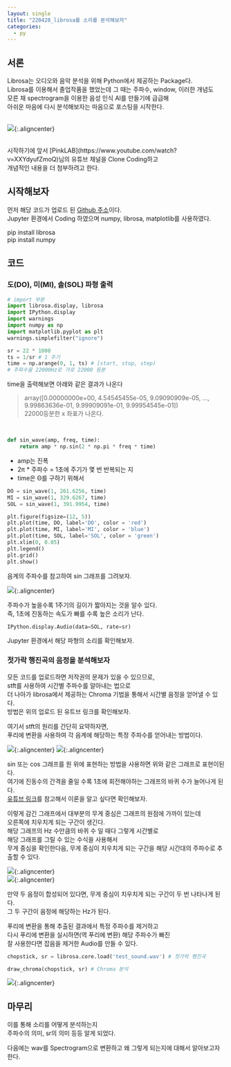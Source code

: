 ```yaml
---
layout: single
title: "220428_librosa를 소리를 분석해보자"
categories:
  - py
---
```


<style>
img.aligncenter_sizedown{display:block;margin:0 auto;  width: 300px;height: 300px;}
img.aligncenter{display:block;margin:0 auto;}
  </style>

## 서론

Librosa는 오디오와 음악 분석을 위해 Python에서 제공하는 Package다.<br>
Librosa를 이용해서 졸업작품을 했었는데 그 때는 주파수, window, 이러한 개념도<br>
모른 채 spectrogram을 이용한 음성 인식 AI를 만들기에 급급해<br>
아쉬운 마음에 다시 분석해보자는 마음으로 포스팅을 시작한다.<br><br>

![](/assets/images/posting/py_220428/picture1.png){:.aligncenter}

<br>
시작하기에 앞서 [<span id="mus">PinkLAB</span>](https://www.youtube.com/watch?v=XXYdyufZmoQ)님의 유튜브 채널을 Clone Coding하고<br>
개념적인 내용을 더 첨부하려고 한다.


## 시작해보자

먼저 해당 코드가 업로드 된 [<span id="mus">Github 주소</span>](https://github.com/ingbox/BLTN)이다.<br>
Jupyter 환경에서 Coding 하였으며 numpy, librosa, matplotlib를 사용하였다.<br>


<daon>pip install librosa<br>
pip install numpy</daon>
<br>

## 코드
### 도(DO), 미(MI), 솔(SOL) 파형 출력
```py
# import 부분
import librosa.display, librosa
import IPython.display
import warnings
import numpy as np
import matplotlib.pyplot as plt
warnings.simplefilter("ignore")
```

```py
sr = 22 * 1000
ts = 1/sr # 1 주기
time = np.arange(0, 1, ts) # [start, stop, step)
# 주파수을 22000Hz로 가로 22000 등분
```


time을 출력해보면 아래와 같은 결과가 나온다
> array([0.00000000e+00, 4.54545455e-05, 9.09090909e-05, ...,
> 9.99863636e-01, 9.99909091e-01, 9.99954545e-01])<br>
> 22000등분한 x 좌표가 나온다.

<br>

```py
def sin_wave(amp, freq, time):
    return amp * np.sin(2 * np.pi * freq * time)
```

* amp는 진폭
* 2π * 주파수 = 1초에 주기가 몇 번 반복되는 지
* time은 Θ를 구하기 위해서

```py
DO = sin_wave(1, 261.6256, time)
MI = sin_wave(1, 329.6267, time)
SOL = sin_wave(1, 391.9954, time)

plt.figure(figsize=(12, 5))
plt.plot(time, DO, label='DO', color = 'red')
plt.plot(time, MI, label='MI', color = 'blue')
plt.plot(time, SOL, label='SOL', color = 'green')
plt.xlim(0, 0.05)
plt.legend()
plt.grid()
plt.show()
```

음계의 주파수를 참고하여 sin 그래프를 그려보자.

![](/assets/images/posting/py_220428/picture1.jpg){:.aligncenter}


주파수가 높을수록 1주기의 길이가 짧아지는 것을 알수 있다.<br>
즉, 1초에 진동하는 속도가 빠를 수록 높은 소리가 난다.<br>

```py
IPython.display.Audio(data=SOL, rate=sr)
```
Jupyter 환경에서 해당 파형의 소리를 확인해보자.<br> 


### 젓가락 행진곡의 음정을 분석해보자

모든 코드를 업로드하면 저작권의 문제가 있을 수 있으므로,<br>
stft를 사용하여 시간별 주파수를 알아내는 법으로<br>
더 나아가 librosa에서 제공하는 Chroma 기법을 통해서 시간별 음정을 얻어낼 수 있다.<br>
방법은 위의 업로드 된 유트브 링크를 확인해보자.<br>

여기서 stft의 원리를 간단히 요약하자면,<br>
푸리에 변환을 사용하여 각 음계에 해당하는 특정 주파수를 얻어내는 방법이다.<br>

![](/assets/images/posting/py_220428/picture2.jpg){:.aligncenter}
![](/assets/images/posting/py_220428/picture3.jpg){:.aligncenter}

sin 또는 cos 그래프를 원 위에 표현하는 방법을 사용하면 위와 같은 그래프로 표현이된다.<br>
여기에 진동수의 간격을 줄일 수록 1초에 회전해야하는 그래프의 바퀴 수가 늘어나게 된다.<br>
[<span id="mus">유튜브 링크</span>](https://www.youtube.com/watch?v=Mc9PHZ3H36M)를 참고해서 이론을 알고 싶다면 확인해보자.<br>

이렇게 감긴 그래프에서 대부분의 무게 중심은 그래프의 원점에 가까이 있는데 <br>
오른쪽에 치우치게 되는 구간이 생긴다.<br>
해당 그래프의 Hz 수만큼의 바퀴 수 일 때다 그렇게 시간별로<br>
해당 그래프를 그릴 수 있는 수식을 사용해서<br>
무게 중심을 확인한다음, 무게 중심이 치우치게 되는 구간을 해당 시간대의 주파수로 추출할 수 있다.<br>

![](/assets/images/posting/py_220428/picture4.jpg){:.aligncenter}
<br>
![](/assets/images/posting/py_220428/picture5.jpg){:.aligncenter}

만약 두 음정이 합성되어 있다면, 무게 중심이 치우치게 되는 구간이 두 번 나타나게 된다.<br> 
그 두 구간이 음정에 해당하는 Hz가 된다.<br> 

푸리에 변환을 통해 추출된 결과에서 특정 주파수를 제거하고<br>
다시 푸리에 변환을 실시하면(역 푸리에 변환) 해당 주파수가 빠진<br>
잘 사용한다면 잡음을 제거한 Audio를 만들 수 있다.<br>

```py
chopstick, sr = librosa.core.load('test_sound.wav') # 젓가락 행진곡

draw_chroma(chopstick, sr) # Chroma 분석
```
![](/assets/images/posting/py_220428/picture6.jpg){:.aligncenter}



## 마무리
이를 통해 소리를 어떻게 분석하는지<br>
주파수의 의미, sr의 의미 등등 알게 되었다.<br>

다음에는 wav를 Spectrogram으로 변환하고 왜 그렇게 되는지에 대해서 알아보고자 한다.